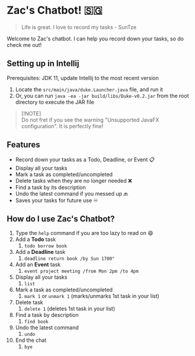 # Zac's Chatbot! :singapore:

> Life is great. I love to record my tasks - SunTze

Welcome to Zac's chatbot. I can help you record down your tasks, so do check me out!

## Setting up in Intellij

Prerequisites: JDK 11, update Intellij to the most recent version

1. Locate the `src/main/java/duke.Launcher.java` file, and run it
2. Or, you can run `java -ea -jar build/libs/Duke-v0.2.jar` from the root directory to execute the JAR file

> [!NOTE] <br>
> Do not fret if you see the warning "Unsupported JavaFX configuration". 
> It is perfectly fine!

## Features

- Record down your tasks as a Todo, Deadline, or Event :clipboard:
- Display all your tasks
- Mark a task as completed/uncompleted
- Delete tasks when they are no longer needed :x:
- Find a task by its description
- Undo the latest command if you messed up :back:
- Saves your tasks for future use :infinity:

## How do I use Zac's Chatbot?

1. Type the `help` command if you are too lazy to read on :smile:
1. Add a **Todo** task 
   1. `todo borrow book`
1. Add a **Deadline** task
   1. `deadline return book /by Sun 1700"`
1. Add an **Event** task
   1. `event project meeting /from Mon 2pm /to 4pm`
1. Display all your tasks
   1. `list`
1. Mark a task as completed/uncompleted
   1. `mark 1` or `unmark 1` (marks/unmarks 1st task in your list)
1. Delete task 
   1. `delete 1` (deletes 1st task in your list)
1. Find a task by description
   1. `find book`
1. Undo the latest command
   1. `undo`
1. End the chat 
   1. `bye`